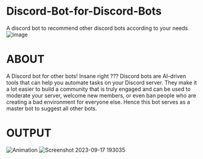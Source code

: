 # Discord-Bot-for-Discord-Bots
A discord bot to recommend other discord bots according to your needs
<br>
![image](https://github.com/galvinguy2002/JOJO-BOT/assets/119154626/d96771e9-be1d-41d6-9902-84625d034ba5)

# ABOUT
A Discord bot for other bots!
Insane right ???
Discord bots are AI-driven tools that can help you automate tasks on your Discord server. They make it a lot easier to build a community that is truly engaged and can be used to moderate your server, welcome new members, or even ban people who are creating a bad environment for everyone else.
Hence this bot serves as a master bot to suggest all other bots.
# OUTPUT
![Animation](https://user-images.githubusercontent.com/82452505/122448366-4c8f5900-cfc2-11eb-8e9d-7a52d62707dc.gif)
![Screenshot 2023-09-17 193035](https://github.com/galvinguy2002/JOJO-BOT/assets/119154626/ba8aed98-e528-4fb9-b5af-88362cc9e8df)

